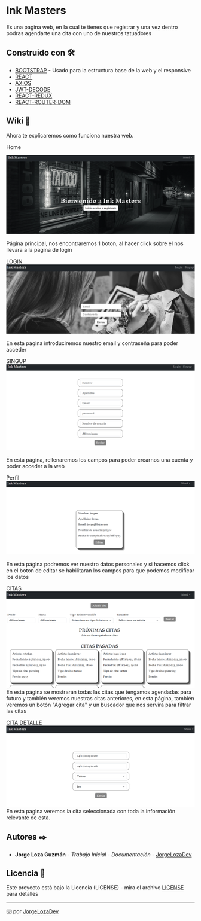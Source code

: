 # Ink Masters

Es una pagina web, en la cual te tienes que registrar y una vez dentro podras agendarte una cita con uno de nuestros tatuadores

## Construido con 🛠️

* [BOOTSTRAP](https://getbootstrap.com/) - Usado para la estructura base de la web y el responsive
* [REACT](https://es.react.dev/) 
* [AXIOS](https://axios-http.com/es/docs/intro) 
* [JWT-DECODE](https://www.npmjs.com/package/jwt-decode) 
* [REACT-REDUX](https://es.redux.js.org/) 
* [REACT-ROUTER-DOM](https://www.npmjs.com/package/react-router-dom)     

## Wiki 📖

Ahora te explicaremos como funciona nuestra web.

Home
 
![HOME](public/Screenshot.png)
 
Página principal, nos encontraremos 1 boton, al hacer click sobre el nos llevara a la pagina de login

LOGIN
![LOGIN](public/Screenshot_2.png)

En esta página introduciremos nuestro email y contraseña para poder acceder

SINGUP
![SINGUP](public/Screenshot_3.png) 

En esta página, rellenaremos los campos para poder crearnos una cuenta y poder acceder a la web

Perfil
![PERFIL](public/Screenshot_4.png)

En esta página podremos ver nuestro datos personales y si hacemos click en el boton de editar se habilitaran los campos para que podemos modificar los datos

CITAS
![CITAS](public/Screenshot_5.png)
En esta página se mostrarán todas las citas que tengamos agendadas para futuro y también veremos nuestras citas anteriores, en esta página, también veremos un botón "Agregar cita" y un buscador que nos servira para filtrar las citas

CITA DETALLE
![CITADETALLE](public/Screenshot_6.png)
En esta pagina veremos la cita seleccionada con toda la información relevante de esta. 

## Autores ✒️


* **Jorge Loza Guzmán** - *Trabajo Inicial* -  *Documentación* - [JorgeLozaDev](https://github.com/JorgeLozaDev)


## Licencia 📄

Este proyecto está bajo la Licencia (LICENSE) - mira el archivo [LICENSE](LICENSE) para detalles

---
⌨️ por [JorgeLozaDev](https://github.com/JorgeLozaDev) 